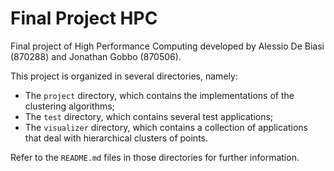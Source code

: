 # Final Project HPC

Final project of High Performance Computing developed by Alessio De Biasi (870288) and Jonathan
Gobbo (870506).

This project is organized in several directories, namely:

- The `project` directory, which contains the implementations of the clustering algorithms;
- The `test` directory, which contains several test applications;
- The `visualizer` directory, which contains a collection of applications that deal with
  hierarchical clusters of points.

Refer to the `README.md` files in those directories for further information.

